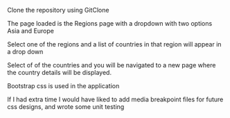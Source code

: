 Clone the repository using GitClone

The page loaded is the Regions page with a dropdown with two options Asia and Europe

Select one of the regions and a list of countries in that region will appear in a drop down

Select of of the countries and you will be navigated to a new page where the country details will be displayed.

Bootstrap css is used in the application

If I had extra time I would have liked to add media breakpoint files for future css 
designs, and wrote some unit testing
